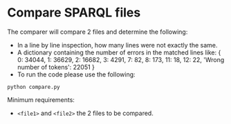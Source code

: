 # Compare SPARQL files 

The comparer will compare 2 files and determine the following:
- In a line by line inspection, how many lines were not exactly the same.
- A dictionary containing the number of errors in the matched lines like:
{
    0: 34044, 
    1: 36629, 
    2: 16682, 
    3: 4291, 
    7: 82, 
    8: 173, 
    11: 18, 
    12: 22, 
    'Wrong number of tokens': 22051
}
- To run the code please use the following:
```
python compare.py
```
Minimum requirements:
- `<file1>` and `<file2>` the 2 files to be compared. 